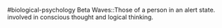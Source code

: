 #biological-psychology 
Beta Waves::Those of a person in an alert state. involved in conscious thought and logical thinking.
<!--SR:!2023-12-21,3,250-->
